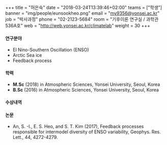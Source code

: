 +++
title = "허은숙"
date = "2018-03-24T13:39:46+02:00"
teams = ["학생"]
banner = "img/people/eunsookheo.png"
email = "my9356@yonsei.ac.kr"
job = "박사과정"
phone = "02-2123-5684"
room = "기후이론 연구실 / 과학관 536A호"
web = "http://web.yonsei.ac.kr/climatelab"
weight = 30
+++

#### 연구분야
+ El Nino-Southern Oscillation (ENSO)
+ Arctic Sea ice
+ Feedback process

#### 학력
 + **M.Sc** (2018) in Atmospheric Sciences, Yonsei University, Seoul, Korea
 + **B.Sc** (2016) in Atmospheric Sciences, Yonsei University, Seoul, Korea

#### 수상내역



#### 논문
+ An, S. -I., E. S. Heo, and S. T. Kim (2017), Feedback processes responsible for intermodel diversity of ENSO variability, Geophys. Res. Lett., 44, 4272-4279.
